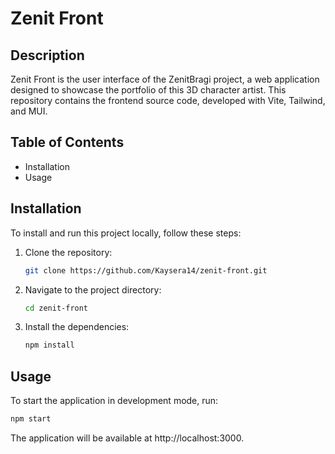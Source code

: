 # Zenit Front

## Description

Zenit Front is the user interface of the ZenitBragi project, a web application designed to showcase the portfolio of this 3D character artist. This repository contains the frontend source code, developed with Vite, Tailwind, and MUI.

## Table of Contents

- Installation
- Usage

## Installation

To install and run this project locally, follow these steps:

1. Clone the repository:
    ```bash
    git clone https://github.com/Kaysera14/zenit-front.git
    ```
2. Navigate to the project directory:
    ```bash
    cd zenit-front
    ```
3. Install the dependencies:
    ```bash
    npm install
    ```

## Usage

To start the application in development mode, run:
```bash
npm start
```
The application will be available at http://localhost:3000.
